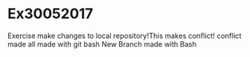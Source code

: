 # Ex30052017
Exercise
make changes to local repository!This makes conflict!
conflict made
all made with git bash
New Branch made with Bash
